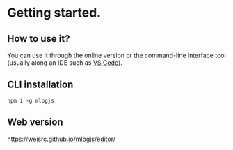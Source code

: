 # Getting started.

## How to use it?

You can use it through the online version or the command-line interface tool (usually along an IDE such as [VS Code](https://code.visualstudio.com/)).

## CLI installation

```
npm i -g mlogjs
```

## Web version

https://weisrc.github.io/mlogjs/editor/
